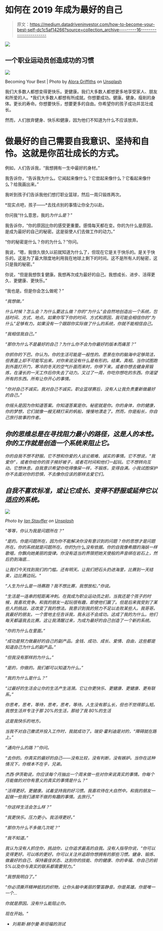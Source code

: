 # 如何在 2019 年成为最好的自己

> 原文：<https://medium.datadriveninvestor.com/how-to-become-your-best-self-dc1c5af14266?source=collection_archive---------16----------------------->

[![](img/26f4cbdd7af11bf2fd8afa11d1c8eace.png)](http://www.track.datadriveninvestor.com/1B9E)

## 一个职业运动员创造成功的习惯

![](img/4ffad1a4774361241a7630952cbedf63.png)

Becoming Your Best | Photo by [Alora Griffiths](https://unsplash.com/@aloragriffiths?utm_source=medium&utm_medium=referral) on [Unsplash](https://unsplash.com?utm_source=medium&utm_medium=referral)

我们大多数人都想变得更快乐。更健康。我们大多数人都想更多地享受家人、朋友和所爱的人。*我们大多数人都想有所成就。你想要成功。健康。健身。瘦削的身体。更长的寿命。你想要快乐，想要更多的自由。你希望你的孩子成功并茁壮成长。

然而，人们放弃健身、快乐和健康，因为他们不知道为什么不应该放弃。

# 做最好的自己需要自我意识、坚持和自怜。这就是你茁壮成长的方式。

例如，人们告诉我，“我想拥有一生中最好的身材。”

我告诉你，“告诉我为什么。它闻起来像什么？它尝起来像什么？它看起来像什么？给我画出来。”

我听到孩子们告诉我他们想打职业篮球，然后一周只锻炼两次。

*现实点吧，孩子——*去找点别的事情让你全力以赴。

你问我“什么意思，我的*为什么是*？”

我告诉你，“你的原因比你的感受更重要。感情每天都在变。你的为什么是原因，是成为最好的自己的秘密。这是驱使人们去做工作的动力。”

“你的秘密是什么？你的为什么？”你问。

我说，“嗯，我很久很久以前就知道为什么了，但现在它是关于快乐的。是关于快乐的。这是为了最大限度地利用我在地球上剩下的时间。这不是所有人的秘密，这只是我的秘密。”

你说，“但是我想恢复健康。我想再次成为最好的自己。我想成长、进步、活得更久、更健康、更快乐。”

“我也是。但是你会怎么做呢？”

*“我想做。”*

*什么时候？怎么会？*为什么*要这么做？你的“为什么”会自然地创造出一个系统，包括时间、方式、地点。如果你写下你的时间、方式和原因，我可能会相信你的“为什么”足够有力。如果没有一个跟踪你实际做了什么的系统，你就不能相信自己。*

*“我相信我自己。”*

*“那你为什么不是最好的自己？为什么你不会为你最好的版本而痛苦？”*

*你抓你的下巴。你认为。你的生活可能是一般性的。愿景在你的脑海中足够简洁，但表面上却不可能写出来。对你来说没有什么是有形的。结果。真相。当你试图跑到外面打开门，寒冷的冬天的空气扑面而来时，你停下来。或者你想去健身房锻炼，在漫长的一天工作后你失去了动力。又过了一周，你吃你想吃的东西。你渴望所有的东西。所有让你开心的事情。*

*“你对自己不诚实。我对自己不诚实。职业篮球赛后，没有人让我负责重新做最好的自己。”*

*你摇头是因为你知道答案。你知道答案是你。秘密就是你。你的身体，你的健康，你的梦想，它们就像一艘无精打采的帆船，慢慢地漂走了。然而，你是船长，你自己旅行故事的作者。*

## *你的思维总是在寻找阻力最小的路径，这是人的本性。你的工作就是创造一个系统来阻止它。*

*你的自我不想不舒服。它不想和你爱的人谈论艰难、诚实的事情。它不想说，“我爱你”，或者你给你的孩子掖好被子，或者花时间和他们一起玩。它不想转向互动。它想休息。自我意识希望你吃得像屎一样，不锻炼，变得自满。小我试图保护你不去面对你的恐惧，不去像你应该的那样去爱它们。*

## *自我不喜欢标准，或让它成长、变得不舒服或延伸它以适应的系统。*

*![](img/cffd988b9c915b70463159a7ce4e3b48.png)*

*Photo by [Ian Stauffer](https://unsplash.com/@ianstauffer?utm_source=medium&utm_medium=referral) on [Unsplash](https://unsplash.com?utm_source=medium&utm_medium=referral)*

*"等等，你认为我是问题所在？"*

*“是的。你是问题所在，因为你不能解决你没有意识到的问题？你的思想才是问题所在。你的系统就是问题所在。你的*为什么*没有依据。你的自我像希腊的海妖一样歌唱，你飘向她美丽的旋律。你没有适当的界限把她天使般的声音绑在岩石上，然后扔到海底…*

*让我们今天找到我们的门槛。还有明天。让我们把石头扔进海里，比赛到一天结束，边比赛边玩。"*

*“人生为什么是一场赛跑？我不想比赛，我想放松，”你说。*

*“生活是一连串的短距离冲刺。在我成为职业运动员之前，当我还是个孩子的时候，我喜欢竞争。和我的朋友一起玩很有趣，即使他们赢了。但是后来我受到了某些人的挑战，这改变了我的想法。我意识到我的努力不足以击败某些人。我哥哥。我最好的朋友。一个营地主任告诉我，我永远不会成功。这成了我的为什么。他们每天都逼我去比赛。这让我清醒过来，为成为最好的自己创造了一个新的系统。*

*“你的为什么在里面。”*

*“成功是努力做最好的自己的副产品。金钱、成功、成长、爱情、自由，这些都是知道自己为什么的副产品。”*

*“但我没有那样的为什么。”*

*“是的，你做的。我们都可以知道为什么。”*

*“我的为什么是什么？”*

*“过最好的生活会让你的生活产生涟漪。它让你更快乐、更健康、更健康、更有联系。”*

*你思考，思考，等待，思考，思考，等待。人生没有那么长，但也不觉得那么短。我想生活并专注于那 20%的生活，那给了我 80%的生活*

*这是我快乐的地方。*

*当我不对自己撒谎并投入工作时，我就成功了。瑞安·霍利迪是对的，“障碍就在路上。”*

*“通向什么的路？”你问。*

*“去你的。你真实的最好的自己——没有比较，没有判断，没有嫉妒。当你在这种情况下，你根本不在乎，兄弟。*

*杰西·伊茨勒说，你应该每个月抽出一个周末做一些对你来说真实的事情。你每个月能做的对你有意义的真实的事情是什么？"*

*“活得更好。更健康。试着坚持我的好习惯。我喜欢待在大自然中。和我的朋友一起做一些我们通常不做的有趣的事情。去旅行。”*

*“你这样生活会怎么样？”*

*“我更快乐。压力更小。我活得更好。”*

*“那你为什么不多做几次呢？”*

*“我不知道。”*

*我认为没有人抓住你，挑战你，让你追求最高的自我。没有人指导你说，“你可以变得更好。可以练的更好。你可以关注并追踪你想拥有的那些习惯。健身、锻炼、做最好的自己、保持最佳状态、达到你的技能、你的健康、你的幸福、你自己的前 5%以及你与真实的联系都需要努力。”*

*“我想我明白了。”*

*“你必须撕开精神抵抗的织物，让你头脑中美丽的警笛静音。你是英雄。你是唯一一个…*

*你就是原因。没有什么能阻止你。*

*现在开始。"*

*   *刘易斯·赫尔曼·斯坦福的测试*